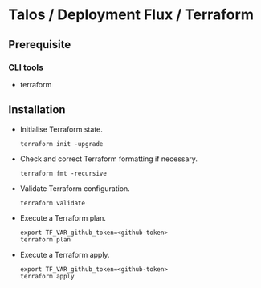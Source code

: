 # Talos / Deployment Flux / Terraform

## Prerequisite

### CLI tools

- terraform

## Installation

- Initialise Terraform state.

  ``` shell
  terraform init -upgrade
  ```

- Check and correct Terraform formatting if necessary.

  ``` shell
  terraform fmt -recursive
  ```

- Validate Terraform configuration.

  ``` shell
  terraform validate
  ```

- Execute a Terraform plan.

  ``` shell
  export TF_VAR_github_token=<github-token>
  terraform plan
  ```

- Execute a Terraform apply.

  ``` shell
  export TF_VAR_github_token=<github-token>
  terraform apply
  ```
